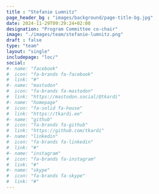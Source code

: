```yaml
---
title : "Stefanie Lumnitz"
page_header_bg : "images/background/page-title-bg.jpg"
date: 2024-11-29T09:29:24+02:00
designation: "Program Committee co-chair"
image: "./images/team/stefanie-lumnitz.png"
draft : false
type: "team"
layout: "single"
includepage: "loc/"
social:
#- name: "facebook"
#  icon: "fa-brands fa-facebook"
#  link: "#"
#- name: "mastodon"
#  icon: "fa-brands fa-mastodon"
#  link: "https://mastodon.social/@tkardi"
#- name: "homepage"
#  icon: "fa-solid fa-house"
#  link: "https://tkardi.ee"
#- name: "github"
#  icon: "fa-brands fa-github"
#  link: "https://github.com/tkardi"
#- name: "linkedin"
#  icon: "fa-brands fa-linkedin"
#  link: "#"
#- name: "instagram"
#  icon: "fa-brands fa-instagram"
#  link: "#"
#- name: "skype"
#  icon: "fa-brands fa-skype"
#  link: "#"
---
```

